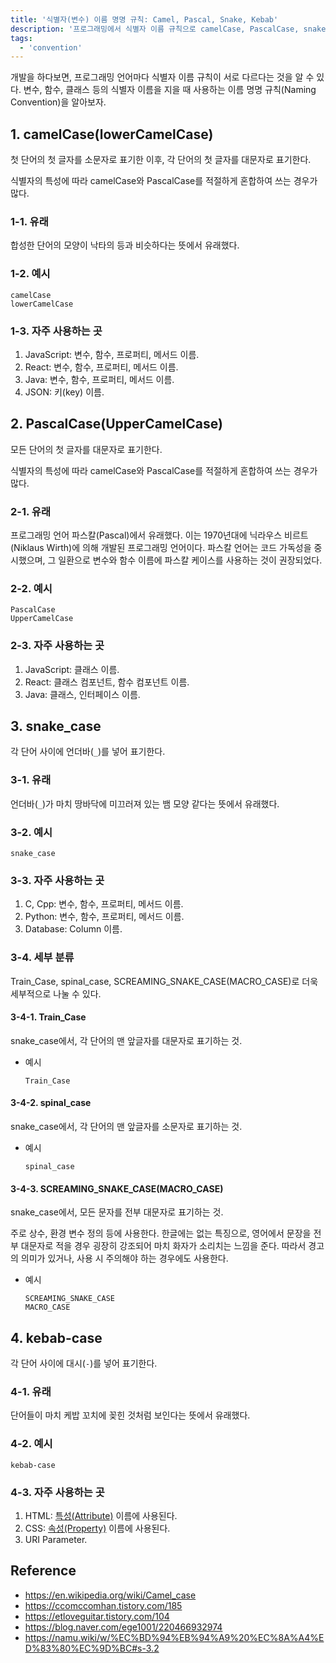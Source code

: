 ```yaml
---
title: '식별자(변수) 이름 명명 규칙: Camel, Pascal, Snake, Kebab'
description: '프로그래밍에서 식별자 이름 규칙으로 camelCase, PascalCase, snake_case, kebab-case등이 있으며, 각각 코드 가독성과 일관성을 위해 사용된다.'
tags:
  - 'convention'
---
```


개발을 하다보면, 프로그래밍 언어마다 식별자 이름 규칙이 서로 다르다는 것을 알 수 있다. 변수, 함수, 클래스 등의 식별자 이름을 지을 때 사용하는 이름 명명 규칙(Naming Convention)을 알아보자.

## 1. camelCase(lowerCamelCase)

첫 단어의 첫 글자를 소문자로 표기한 이후, 각 단어의 첫 글자를 대문자로 표기한다.

식별자의 특성에 따라 camelCase와 PascalCase를 적절하게 혼합하여 쓰는 경우가 많다.

### 1-1. 유래

합성한 단어의 모양이 낙타의 등과 비슷하다는 뜻에서 유래했다.

### 1-2. 예시

```text
camelCase
lowerCamelCase
```

### 1-3. 자주 사용하는 곳

1. JavaScript: 변수, 함수, 프로퍼티, 메서드 이름.
1. React: 변수, 함수, 프로퍼티, 메서드 이름.
1. Java: 변수, 함수, 프로퍼티, 메서드 이름.
1. JSON: 키(key) 이름.

## 2. PascalCase(UpperCamelCase)

모든 단어의 첫 글자를 대문자로 표기한다.

식별자의 특성에 따라 camelCase와 PascalCase를 적절하게 혼합하여 쓰는 경우가 많다.

### 2-1. 유래

프로그래밍 언어 파스칼(Pascal)에서 유래했다. 이는 1970년대에 닉라우스 비르트(Niklaus Wirth)에 의해 개발된 프로그래밍 언어이다. 파스칼 언어는 코드 가독성을 중시했으며, 그 일환으로 변수와 함수 이름에 파스칼 케이스를 사용하는 것이 권장되었다.

### 2-2. 예시

```text
PascalCase
UpperCamelCase
```

### 2-3. 자주 사용하는 곳

1. JavaScript: 클래스 이름.
1. React: 클래스 컴포넌트, 함수 컴포넌트 이름.
1. Java: 클래스, 인터페이스 이름.

## 3. snake_case

각 단어 사이에 언더바(`_`)를 넣어 표기한다.

### 3-1. 유래

언더바(`_`)가 마치 땅바닥에 미끄러져 있는 뱀 모양 같다는 뜻에서 유래했다.

### 3-2. 예시

```text
snake_case
```

### 3-3. 자주 사용하는 곳

1. C, Cpp: 변수, 함수, 프로퍼티, 메서드 이름.
1. Python: 변수, 함수, 프로퍼티, 메서드 이름.
1. Database: Column 이름.

### 3-4. 세부 분류

Train_Case, spinal_case, SCREAMING_SNAKE_CASE(MACRO_CASE)로 더욱 세부적으로 나눌 수 있다.

#### 3-4-1. Train_Case

snake_case에서, 각 단어의 맨 앞글자를 대문자로 표기하는 것.

- 예시

  ```text
  Train_Case
  ```

#### 3-4-2. spinal_case

snake_case에서, 각 단어의 맨 앞글자를 소문자로 표기하는 것.

- 예시

  ```text
  spinal_case
  ```

#### 3-4-3. SCREAMING_SNAKE_CASE(MACRO_CASE)

snake_case에서, 모든 문자를 전부 대문자로 표기하는 것.

주로 상수, 환경 변수 정의 등에 사용한다. 한글에는 없는 특징으로, 영어에서 문장을 전부 대문자로 적을 경우 굉장히 강조되어 마치 화자가 소리치는 느낌을 준다. 따라서 경고의 의미가 있거나, 사용 시 주의해야 하는 경우에도 사용한다.

- 예시

  ```text
  SCREAMING_SNAKE_CASE
  MACRO_CASE
  ```

## 4. kebab-case

각 단어 사이에 대시(`-`)를 넣어 표기한다.

### 4-1. 유래

단어들이 마치 케밥 꼬치에 꽂힌 것처럼 보인다는 뜻에서 유래했다.

### 4-2. 예시

```text
kebab-case
```

### 4-3. 자주 사용하는 곳

1. HTML: [특성(Attribute)](https://developer.mozilla.org/ko/docs/Web/HTML/Attributes) 이름에 사용된다.
1. CSS: [속성(Property)](https://developer.mozilla.org/ko/docs/Web/CSS/Reference) 이름에 사용된다.
1. URI Parameter.

## Reference

- <https://en.wikipedia.org/wiki/Camel_case>
- <https://ccomccomhan.tistory.com/185>
- <https://etloveguitar.tistory.com/104>
- <https://blog.naver.com/ege1001/220466932974>
- <https://namu.wiki/w/%EC%BD%94%EB%94%A9%20%EC%8A%A4%ED%83%80%EC%9D%BC#s-3.2>
